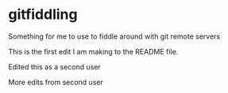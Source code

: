 gitfiddling
===========

Something for me to use to fiddle around with git remote servers

This is the first edit I am making to the README file.

Edited this as a second user

More edits from second user
